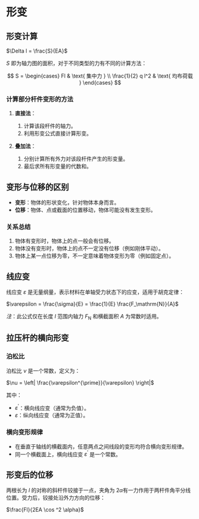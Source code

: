 # 形变

## 形变计算

$\Delta l = \frac{S}{EA}$

$S$ 即为轴力图的面积，对于不同类型的力有不同的计算方法：

$$
S =
\begin{cases}
 Fl & \text{ 集中力 } \\
 \frac{1}{2} q l^2 & \text{ 均布荷载 }
\end{cases}
$$

### 计算部分杆件变形的方法

1. **直接法**：
   1. 计算该段杆件的轴力。
   2. 利用形变公式直接计算形变。

2. **叠加法**：
   1. 分别计算所有外力对该段杆件产生的形变量。
   2. 最后求所有形变量的代数和。

## 变形与位移的区别

- **变形**：物体的形状变化，针对物体本身而言。
- **位移**：物体、点或截面的位置移动，物体可能没有发生变形。

### 关系总结

1. 物体有变形时，物体上的点一般会有位移。
2. 物体没有变形时，物体上的点不一定没有位移（例如刚体平动）。
3. 物体上某一点位移为零，不一定意味着物体变形为零（例如固定点）。

## 线应变

线应变 $\varepsilon$ 是无量纲量，表示材料在单轴受力状态下的应变，适用于胡克定律：

$\varepsilon = \frac{\sigma}{E} = \frac{1}{E} \frac{F_\mathrm{N}}{A}$

*注*：此公式仅在长度 $l$ 范围内轴力 $F_\mathrm{N}$ 和横截面积 $A$ 为常数时适用。

## 拉压杆的横向形变

### 泊松比

泊松比 $\nu$ 是一个常数，定义为：

$\nu = \left| \frac{\varepsilon^{\prime}}{\varepsilon} \right|$

其中：

- $\varepsilon^{\prime}$：横向线应变（通常为负值）。
- $\varepsilon$：纵向线应变（通常为正值）。

### 横向变形规律

- 在垂直于轴线的横截面内，任意两点之间线段的变形均符合横向变形规律。
- 同一个横截面上，横向线应变 $\varepsilon^{\prime}$ 是一个常数。

## 形变后的位移

两根长为 $l$ 的对称的斜杆件铰接于一点，夹角为 $2 \alpha$有一力作用于两杆件角平分线位置。受力后，铰接处沿外力方向的位移：

$\frac{Fl}{2EA \cos ^2 \alpha}$
